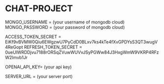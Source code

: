 # CHAT-PROJECT
<!-- ENV -->
MONGO_USERNAME = (your username of mongodb cloud)
MONGO_PASSWORD = (your password of mongodb cloud)

ACCESS_TOKEN_SECRET = EiKf9vBVMW0Qiu6EWgzwU7PyCdD0BLxv7ks4kTe4fXvGPDYsS3QT3wugV4ReGopt
REFRESH_TOKEN_SECRET = 0ueUlWRDDjvu7188rORSqZVuwWUVvJSyPGWw84J3HxgWmW9VKRP4RFzW2Imvb1Jr

OPENAI_API_KEY= (your api key)

SERVER_URL = (your server port)

<!-- Hi my name is ariyavas -->